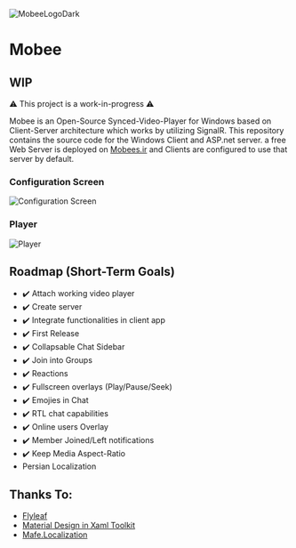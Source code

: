 ![MobeeLogoDark](https://user-images.githubusercontent.com/30866718/210573912-b4bcf837-c029-4f71-a311-7fcab9b8d33e.png)

# Mobee
## WIP
⚠️ This project is a work-in-progress ⚠️

Mobee is an Open-Source Synced-Video-Player for Windows based on Client-Server architecture which works by utilizing SignalR. This repository contains the source code for the Windows Client and ASP.net server. a free Web Server is deployed on [Mobees.ir](https://mobees.ir/) and Clients are configured to use that server by default.

### Configuration Screen
![Configuration Screen](https://user-images.githubusercontent.com/30866718/231969260-3bcc84a7-5b87-4e8d-8d70-dc5f7d451de3.png)

### Player
![Player](https://user-images.githubusercontent.com/30866718/231970191-578183bc-35f5-435b-a4dc-35b46780fa33.png)

## Roadmap (Short-Term Goals)
 - ✔️ Attach working video player
 - ✔️ Create server
 - ✔️ Integrate functionalities in client app
 - ✔️ First Release
 - ✔️ Collapsable Chat Sidebar
 - ✔️ Join into Groups
 - ✔️ Reactions
 - ✔️ Fullscreen overlays (Play/Pause/Seek)
 - ✔️ Emojies in Chat
 - ✔️ RTL chat capabilities
 - ✔️ Online users Overlay
 - ✔️ Member Joined/Left notifications
 - ✔️ Keep Media Aspect-Ratio
 - Persian Localization
 
## Thanks To:
 - [Flyleaf](https://github.com/SuRGeoNix/Flyleaf)
 - [Material Design in Xaml Toolkit](https://github.com/MaterialDesignInXAML/MaterialDesignInXamlToolkit/)
 - [Mafe.Localization](https://github.com/fmazzant/Localization)
 
